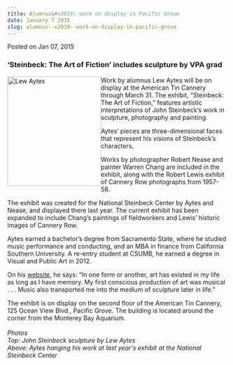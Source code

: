 ```yaml
---
title: Alumnus&#x2019; work on display in Pacific Grove
date: January 7 2015
slug: alumnus--x2019--work-on-display-in-pacific-grove
---
```





<span class="date">Posted on Jan 07, 2015    </span>
<h3>&#x2018;Steinbeck: The Art of Fiction&#x2019; includes sculpture by VPA
grad</h3>
<p><img alt="Lew Aytes" src="http://news.csumb.edu/sites/default/files/65/attachments/news/images/hanging_sculpture_for_web_0.jpg" style="width:214px; height:250px; float:left">Work by alumnus Lew
Aytes will be on display at the American Tin Cannery through March
31. The exhibit, &#x201C;Steinbeck: The Art of Fiction,&#x201D; features artistic
interpretations of John Steinbeck&#x2019;s work in sculpture, photography
and painting.</img></p>
<p>Aytes&#x2019; pieces are three-dimensional faces that represent his
visions of Steinbeck&#x2019;s characters.</p>
<p>Works by photographer Robert Nease and painter Warren Chang are
included in the exhibit, along with the Robert Lewis exhibit of
Cannery Row photographs from 1957-58.</p>
<p>The exhibit was created for the National Steinbeck Center by
Aytes and Nease, and displayed there last year. The current exhibit
has been expanded to include Chang&#x2019;s paintings of fieldworkers and
Lewis&#x2019; historic images of Cannery Row.</p>
<p>Aytes earned a bachelor&#x2019;s degree from Sacramento State, where he
studied music performance and conducting, and an MBA in finance
from California Southern University. A re-entry student at CSUMB,
he earned a degree in Visual and Public Art in 2012.</p>
<p>On his <a href="http://www.lewaytes.com" rel="nofollow">website</a>, he says: &#x201C;In one form or another, art has
existed in my life as long as I have memory. My first conscious
production of art was musical . . . Music also transported me into
the medium of sculpture later in life.&#x201D;</p>
<p>The exhibit is on display on the second floor of the American
Tin Cannery, 125 Ocean View Blvd., Pacific Grove. The building is
located around the corner from the Monterey Bay Aquarium.<br>
<br>
<em>Photos<br>
Top: John Steinbeck sculpture by Lew Aytes<br>
Above: Aytes hanging his work at last year&apos;s exhibit at the
National Steinbeck Center</br></br></em></br></br></p>
<p><br>
&#xA0;</br></p>





